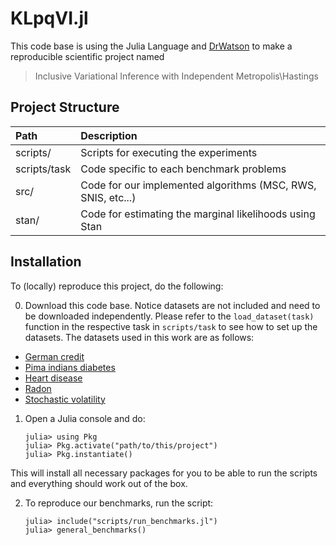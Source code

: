 
# KLpqVI.jl

This code base is using the Julia Language and [DrWatson](https://juliadynamics.github.io/DrWatson.jl/stable/)
to make a reproducible scientific project named
>  Inclusive Variational Inference with Independent Metropolis\­Hastings

## Project Structure
| Path  | Description  |
|:--|:--|
| scripts/ | Scripts for executing the experiments  |
| scripts/task | Code specific to each benchmark problems  |
| src/ | Code for our implemented algorithms (MSC, RWS, SNIS, etc...) |
| stan/ | Code for estimating the marginal likelihoods using Stan |


## Installation
To (locally) reproduce this project, do the following:

0. Download this code base. Notice datasets are not included and need to be downloaded independently.
Please refer to the `load_dataset(task)` function in the respective task in `scripts/task` to see how to set up the datasets.
The datasets used in this work are as follows: 
* [German credit](https://archive.ics.uci.edu/ml/datasets/statlog+(german+credit+data))
* [Pima indians diabetes](https://www.kaggle.com/uciml/pima-indians-diabetes-database)
* [Heart disease](https://archive.ics.uci.edu/ml/datasets/heart+disease)
* [Radon](https://github.com/stan-dev/example-models/blob/master/ARM/Ch.19/radon.data.R)
* [Stochastic volatility](https://github.com/TuringLang/TuringExamples/blob/master/benchmarks/sto_volatility/data.csv)

1. Open a Julia console and do:
   ```
   julia> using Pkg
   julia> Pkg.activate("path/to/this/project")
   julia> Pkg.instantiate()
   ```
This will install all necessary packages for you to be able to run the scripts and
everything should work out of the box.

2. To reproduce our benchmarks, run the script:
   ```
   julia> include("scripts/run_benchmarks.jl")
   julia> general_benchmarks()
   ```
